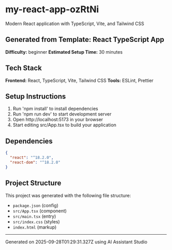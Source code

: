 # my-react-app-ozRtNi

Modern React application with TypeScript, Vite, and Tailwind CSS

## Generated from Template: React TypeScript App

**Difficulty:** beginner
**Estimated Setup Time:** 30 minutes

## Tech Stack

**Frontend:** React, TypeScript, Vite, Tailwind CSS
**Tools:** ESLint, Prettier

## Setup Instructions

1. Run 'npm install' to install dependencies
2. Run 'npm run dev' to start development server
3. Open http://localhost:5173 in your browser
4. Start editing src/App.tsx to build your application

## Dependencies

```json
{
  "react": "^18.2.0",
  "react-dom": "^18.2.0"
}
```

## Project Structure

This project was generated with the following file structure:

- `package.json` (config)
- `src/App.tsx` (component)
- `src/main.tsx` (entry)
- `src/index.css` (styles)
- `index.html` (markup)

---

Generated on 2025-09-28T01:29:31.327Z using AI Assistant Studio
